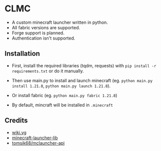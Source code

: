 # CLMC

- A custom minecraft launcher written in python.
- All fabric versions are supported.
- Forge support is planned.
- Authentication isn't supported.

## Installation

- First, install the required libraries (tqdm, requests) with `pip install -r requirements.txt` or do it manually.
- Then use main.py to install and launch minecraft (eg. `python main.py install 1.21.8`, `python main.py launch 1.21.8`).
- Or install fabric (eg. `python main.py fabric 1.21.8`)

- By default, mincraft will be installed in `.minecraft`

## Credits

- [wiki.vg](https://wiki.vg/)
- [minecraft-launcher-lib](https://codeberg.org/JakobDev/minecraft-launcher-lib)
- [tomsik68/mclauncher-api](https://github.com/tomsik68/mclauncher-api/wiki)
